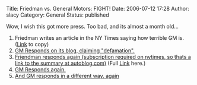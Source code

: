 Title: Friedman vs. General Motors: FIGHT!
Date: 2006-07-12 17:28
Author: slacy
Category: General
Status: published

Wow, I wish this got more press. Too bad, and its almost a month old...

1.  Friedman writes an article in the NY Times saying how terrible
    GM is.
    ([Link](http://b12partners.net/mt/archives/2006/05/a_quick_fix_for_the_gas_addicts.html)
    to copy)
2.  [GM Responds on its blog,
    claiming "defamation".](http://fastlane.gmblogs.com/archives/2006/06/hyperbole_and_d_1.html)
3.  [Friendman responds again (subscription required on nytimes, so
    thats a link to the summary
    at autoblog.com)](http://www.autoblog.com/2006/06/14/thomas-friedman-talks-back-to-gm/)
    (Full
    [Link](http://www.b12partners.net/mt/archives/2006/06/general_motors_vs_tom_friedman.html) here.)
4.  [GM
    Responds again.](http://fyi.gmblogs.com/2006/06/the_ban_on_rubbish_in_the_new_1.html)
5.  [And GM responds in a different way,
    again](http://fastlane.gmblogs.com/archives/2006/06/the_times_151_a.html)

